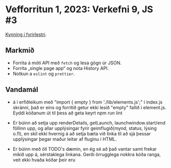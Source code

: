 # Vefforritun 1, 2023: Verkefni 9, JS #3

[Kynning í fyrirlestri](https://youtu.be/2e6hEheac2w).

## Markmið

- Forrita á móti API með `fetch` og lesa gögn úr JSON.
- Forrita „single page app“ og nota History API.
- Notkun a `eslint` og `prettier`.

## Vandamál
- á í erfiðleikum með "import { empty } from './lib/elements.js';"  í  index.js skránni, það er eins og forritið getur ekki lesið "empty" fallið í element.js. Eyddi kóðanum út til þess að geta keyrt npm run lint 

- Er búinn að setja upp renderDetails, getLaunch, launchwindow.start/end föllinn upp, og allar upplýsingar fyrir geimflugið(mynd, status, lýsing o.fl), en skil ekki hvernig á að setja bæta við linka til að sjá þessar upplýsingar þegar maður leitar af fluginu í HTML. 

- Er búinn með öll TODO's dæmin, en ég sé að það vantar samt frekar mikið upp á, sérstaklega linkana. Gerði örrugglega nokkra kóða ranga, veit ekki hvaða kóðar þeir eru


